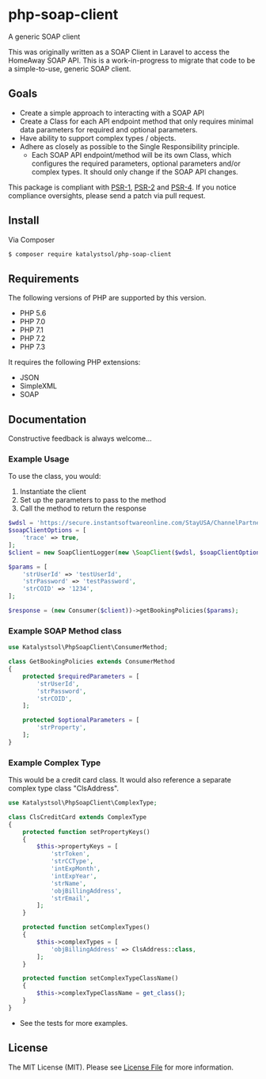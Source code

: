 # php-soap-client
A generic SOAP client

This was originally written as a SOAP Client in Laravel to access the HomeAway SOAP API. This is a work-in-progress to 
migrate that code to be a simple-to-use, generic SOAP client.

## Goals

* Create a simple approach to interacting with a SOAP API
* Create a Class for each API endpoint method that only requires minimal data parameters for required and optional parameters.
* Have ability to support complex types / objects.
* Adhere as closely as possible to the Single Responsibility principle.
    - Each SOAP API endpoint/method will be its own Class, which configures the required parameters, optional parameters 
    and/or complex types. It should only change if the SOAP API changes.

This package is compliant with [PSR-1], [PSR-2] and [PSR-4]. If you notice compliance oversights,
please send a patch via pull request.

[PSR-1]: https://github.com/php-fig/fig-standards/blob/master/accepted/PSR-1-basic-coding-standard.md
[PSR-2]: https://github.com/php-fig/fig-standards/blob/master/accepted/PSR-2-coding-style-guide.md
[PSR-4]: https://github.com/php-fig/fig-standards/blob/master/accepted/PSR-4-autoloader.md

## Install

Via Composer
``` bash
$ composer require katalystsol/php-soap-client
```

## Requirements
The following versions of PHP are supported by this version.

* PHP 5.6
* PHP 7.0
* PHP 7.1
* PHP 7.2
* PHP 7.3

It requires the following PHP extensions:
* JSON
* SimpleXML
* SOAP

## Documentation

Constructive feedback is always welcome...

### Example Usage
To use the class, you would:

1. Instantiate the client
2. Set up the parameters to pass to the method
3. Call the method to return the response

```php
$wdsl = 'https://secure.instantsoftwareonline.com/StayUSA/ChannelPartners/wsWeblinkPlusAPI.asmx?WSDL';
$soapClientOptions = [
    'trace' => true,
];
$client = new SoapClientLogger(new \SoapClient($wdsl, $soapClientOptions));

$params = [
    'strUserId' => 'testUserId',
    'strPassword' => 'testPassword',
    'strCOID' => '1234',
];

$response = (new Consumer($client))->getBookingPolicies($params);
```


### Example SOAP Method class

```php
use Katalystsol\PhpSoapClient\ConsumerMethod;

class GetBookingPolicies extends ConsumerMethod
{
    protected $requiredParameters = [
        'strUserId',
        'strPassword',
        'strCOID',
    ];

    protected $optionalParameters = [
        'strProperty',
    ];
}

```

### Example Complex Type

This would be a credit card class. It would also reference a separate complex type class "ClsAddress".

```php
use Katalystsol\PhpSoapClient\ComplexType;

class ClsCreditCard extends ComplexType
{
    protected function setPropertyKeys()
    {
        $this->propertyKeys = [
            'strToken',
            'strCCType',
            'intExpMonth',
            'intExpYear',
            'strName',
            'objBillingAddress',
            'strEmail',
        ];
    }

    protected function setComplexTypes()
    {
        $this->complexTypes = [
            'objBillingAddress' => ClsAddress::class,
        ];
    }

    protected function setComplexTypeClassName()
    {
        $this->complexTypeClassName = get_class();
    }
}
```

- See the tests for more examples.

## License

The MIT License (MIT). Please see [License File](LICENSE) for more information.

